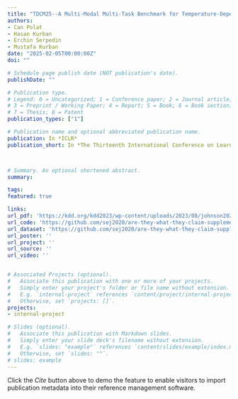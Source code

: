 ```yaml
---
title: "TDCM25--A Multi-Modal Multi-Task Benchmark for Temperature-Dependent Crystalline Materials"
authors:
- Can Polat
- Hasan Kurban
- Erchin Serpedin
- Mustafa Kurban
date: "2025-02-05T00:00:00Z"
doi: ""

# Schedule page publish date (NOT publication's date).
publishDate: ""

# Publication type.
# Legend: 0 = Uncategorized; 1 = Conference paper; 2 = Journal article;
# 3 = Preprint / Working Paper; 4 = Report; 5 = Book; 6 = Book section;
# 7 = Thesis; 8 = Patent
publication_types: ["1"]

# Publication name and optional abbreviated publication name.
publication: In *ICLR*
publication_short: In *The Thirteenth International Conference on Learning Representations (ICLR), AI for Accelerated Materials Design, Singapore (under-review)*



# Summary. An optional shortened abstract.
summary:

tags:
featured: true

links:
url_pdf: 'https://kdd.org/kdd2023/wp-content/uploads/2023/08/johnson2023are.pdf'
url_code: 'https://github.com/sej2020/are-they-what-they-claim-supplementary-materials'
url_dataset: 'https://github.com/sej2020/are-they-what-they-claim-supplementary-materials'
url_poster: ''
url_project: ''
url_source: ''
url_video: ''


# Associated Projects (optional).
#   Associate this publication with one or more of your projects.
#   Simply enter your project's folder or file name without extension.
#   E.g. `internal-project` references `content/project/internal-project/index.md`.
#   Otherwise, set `projects: []`.
projects:
- internal-project

# Slides (optional).
#   Associate this publication with Markdown slides.
#   Simply enter your slide deck's filename without extension.
#   E.g. `slides: "example"` references `content/slides/example/index.md`.
#   Otherwise, set `slides: ""`.
# slides: example
---
```



Click the *Cite* button above to demo the feature to enable visitors to import publication metadata into their reference management software.
